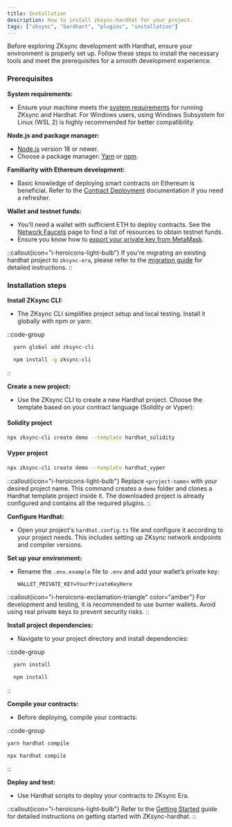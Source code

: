 ```yaml
---
title: Installation
description: How to install zksync-hardhat for your project.
tags: ["zksync", "hardhart", "plugins", "installation"]
---
```


Before exploring ZKsync development with Hardhat, ensure your environment is properly set up. Follow these steps to install the necessary tools and
meet the prerequisites for a smooth development experience.

### Prerequisites

**System requirements:**

- Ensure your machine meets the [system requirements](%%zk_git_repo_era-compiler-solidity%%/tree/main#system-requirements) for running ZKsync and
Hardhat. For Windows users, using Windows Subsystem for Linux (WSL 2) is highly recommended for better compatibility.

**Node.js and package manager:**

- [Node.js](https://nodejs.org) version 18 or newer.
- Choose a package manager: [Yarn](https://classic.yarnpkg.com/en/docs/install) or [npm](https://docs.npmjs.com/downloading-and-installing-node-js-and-npm).

**Familiarity with Ethereum development:**

- Basic knowledge of deploying smart contracts on Ethereum is beneficial. Refer to
   the [Contract Deployment](/build/developer-reference/ethereum-differences/contract-deployment) documentation if you need a refresher.

**Wallet and testnet funds:**

- You’ll need a wallet with sufficient ETH to deploy contracts.
  See the [Network Faucets](/ecosystem/network-faucets) page to find a list of resources to obtain testnet funds.
- Ensure you know how to [export your private key from MetaMask](https://support.metamask.io/hc/en-us/articles/360015289632-How-to-export-an-account-s-private-key).

::callout{icon="i-heroicons-light-bulb"}
If you're migrating an existing hardhat project to `zksync-era`, please refer to
the [migration guide](/build/tooling/hardhat/guides/migrating-to-zksync) for
detailed instructions.
::

### Installation steps

**Install ZKsync CLI:**

- The ZKsync CLI simplifies project setup and local testing. Install it globally with npm or yarn:

::code-group

  ```bash [yarn]
    yarn global add zksync-cli
  ```

  ```bash [npm]
    npm install -g zksync-cli
  ```

::

**Create a new project:**

- Use the ZKsync CLI to create a new Hardhat project. Choose the template based on your contract language (Solidity or Vyper):

#### Solidity project

```bash
npx zksync-cli create demo --template hardhat_solidity
```

#### Vyper project

```sh
npx zksync-cli create demo --template hardhat_vyper
```

::callout{icon="i-heroicons-light-bulb"}
Replace `<project-name>` with your desired project name. This command creates a `demo` folder and clones a Hardhat template project inside it.
The downloaded project is already configured and contains all the required plugins.
::

**Configure Hardhat:**

- Open your project's `hardhat.config.ts` file and configure it according to your project needs. This includes setting up ZKsync network
   endpoints and compiler versions.

**Set up your environment:**

- Rename the `.env.example` file to `.env` and add your wallet’s private key:

     ```text
     WALLET_PRIVATE_KEY=YourPrivateKeyHere
     ```

::callout{icon="i-heroicons-exclamation-triangle" color="amber"}
For development and testing, it is recommended to use burner wallets. Avoid using real private keys to prevent security risks.
::

**Install project dependencies:**

- Navigate to your project directory and install dependencies:

::code-group

```bash [yarn]
  yarn install
```

```bash [npm]
  npm install
```

::

**Compile your contracts:**

- Before deploying, compile your contracts:

::code-group

```bash [yarn]
yarn hardhat compile
```

```bash [npx]
npx hardhat compile
```

::

**Deploy and test:**

- Use Hardhat scripts to deploy your contracts to ZKsync Era.

::callout{icon="i-heroicons-light-bulb"}
Refer to the [Getting Started](/build/tooling/hardhat/guides/getting-started) guide for detailed instructions on getting started with ZKsync-hardhat.
::
